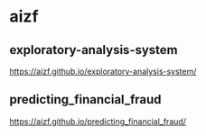 # aizf

## exploratory-analysis-system

<https://aizf.github.io/exploratory-analysis-system/>

## predicting_financial_fraud

<https://aizf.github.io/predicting_financial_fraud/>
